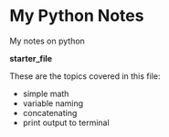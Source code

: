 # My Python Notes
My notes on python

**starter_file**

These are the topics covered in this file:
- simple math
- variable naming
- concatenating
- print output to terminal
